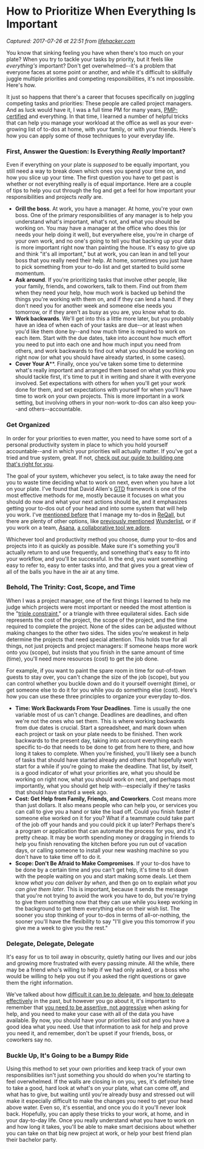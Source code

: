 # How to Prioritize When Everything Is Important

_Captured: 2017-07-26 at 22:51 from [lifehacker.com](http://lifehacker.com/5877111/how-to-prioritize-when-everything-is-important?utm_campaign=socialflow_lifehacker_twitter&utm_source=lifehacker_twitter&utm_medium=socialflow)_

You know that sinking feeling you have when there's too much on your plate? When you try to tackle your tasks by priority, but it feels like _everything's_ important? Don't get overwhelmed--it's a problem that everyone faces at some point or another, and while it's difficult to skillfully juggle multiple priorities and competing responsibilities, it's not impossible. Here's how.

It just so happens that there's a career that focuses specifically on juggling competing tasks and priorities: These people are called project managers. And as luck would have it, I was a full time PM for many years, [PMP-certified](http://en.wikipedia.org/wiki/Project_Management_Professional) and everything. In that time, I learned a number of helpful tricks that can help you manage your workload at the office as well as your ever-growing list of to-dos at home, with your family, or with your friends. Here's how you can apply some of those techniques to your everyday life.

### First, Answer the Question: Is Everything _Really_ Important?

Even if everything on your plate is _supposed_ to be equally important, you still need a way to break down which ones you spend your time on, and how you slice up your time. The first question you have to get past is whether or not everything really is of equal importance. Here are a couple of tips to help you cut through the fog and get a feel for how important your responsibilities and projects _really_ are.

  * **Grill the boss**. At work, you have a manager. At home, you're your own boss. One of the primary responsibilities of any manager is to help you understand what's important, what's not, and what you should be working on. You may have a manager at the office who does this (or needs your help doing it well), but everywhere else, you're in charge of your own work, and no one's going to tell you that backing up your data is more important right now than painting the house. It's easy to give up and think "it's all important," but at work, you can lean in and tell your boss that you really need their help. At home, sometimes you just have to pick something from your to-do list and get started to build some momentum.
  * **Ask around**. If you're prioritizing tasks that involve other people, like your family, friends, and coworkers, talk to them. Find out from _them_ when they need your help, how much work is backed up behind the things you're working with them on, and if they can lend a hand. If they don't need you for another week and someone else needs you tomorrow, or if they aren't as busy as you are, you know what to do.
  * **Work backwards**. We'll get into this a little more later, but you probably have an idea of when each of your tasks are due--or at least when you'd like them done by--and how much time is required to work on each item. Start with the due dates, take into account how much effort you need to put into each one and how much input you need from others, and work backwards to find out what you should be working on right now (or what you should have already started, in some cases).
  * **Cover Your A****. Finally, once you've taken some time to determine what's really important and arranged them based on what you think you should tackle first, it's time to put it in writing and share it with everyone involved. Set expectations with others for when you'll get your work done for them, and set expectations with yourself for when you'll have time to work on your own projects. This is more important in a work setting, but involving others in your non-work to-dos can also keep you--and others--accountable.

### Get Organized

In order for your priorities to even matter, you need to have some sort of a personal productivity system in place to which you hold yourself accountable--and in which your priorities will actually matter. If you've got a tried and true system, great. If not, [check out our guide to building one that's right for you](http://lifehacker.com/5828033/how-to-make-productivity-a-lifestyle).

The goal of your system, whichever you select, is to take away the need for you to waste time deciding what to work on next, even when you have a lot on your plate. I've found that David Allen's [GTD](http://en.wikipedia.org/wiki/Getting_Things_Done) framework is one of the most effective methods for me, mostly because it focuses on what you should do now and what your next actions should be, and it emphasizes getting your to-dos out of your head and into some system that will help you work. I've [mentioned before](http://lifehacker.com/5825886/make-your-to+dos-come-to-you-with-reqall) that I manage my to-dos in [ReQall](http://www.reqall.com/), but there are plenty of other options, like [previously mentioned](http://lifehacker.com/5687089/wunderlist-is-a-simple-elegant-and-free-to+do-app-that-synchronizes-across-your-machines) [Wunderlist](http://www.6wunderkinder.com/wunderlist/), or if you work on a team, [Asana](http://asana.com/), [a collaborative tool we adore](http://lifehacker.com/5855549/asana-is-a-free-project-management-and-collaboration-tool-for-people-with-multiple-projects).

Whichever tool and productivity method you choose, dump your to-dos and projects into it as quickly as possible. Make sure it's something you'll actually return to and use frequently, and something that's easy to fit into your workflow, and you'll be successful. In the end, you want something easy to refer to, easy to enter tasks into, and that gives you a great view of all of the balls you have in the air at any time.

### Behold, The Trinity: Cost, Scope, and Time

When I was a project manager, one of the first things I learned to help me judge which projects were most important or needed the most attention is the "[triple constraint]()," or a triangle with three equilateral sides. Each side represents the cost of the project, the scope of the project, and the time required to complete the project. None of the sides can be adjusted without making changes to the other two sides. The sides you're weakest in help determine the projects that need special attention. This holds true for all things, not just projects and project managers: If someone heaps more work onto you (scope), but insists that you finish in the same amount of time (time), you'll need more resources (cost) to get the job done.

For example, if you want to paint the spare room in time for out-of-town guests to stay over, you can't change the size of the job (scope), but you can control whether you buckle down and do it yourself overnight (time), or get someone else to do it for you while you do something else (cost). Here's how you can use these three principles to organize your everyday to-dos.

  * **Time: Work Backwards From Your Deadlines**. Time is usually the one variable most of us can't change. Deadlines are deadlines, and often we're not the ones who set them. This is where working backwards from due dates is crucial. Start a spreadsheet, and mark down when each project or task on your plate needs to be finished. Then work backwards to the present day, taking into account everything each specific to-do that needs to be done to get from here to there, and how long it takes to complete. When you're finished, you'll likely see a bunch of tasks that should have started already and others that hopefully won't start for a while if you're going to make the deadline. That list, by itself, is a good indicator of what your priorities are, what you should be working on right now, what you should work on next, and perhaps most importantly, what you should get help with--especially if they're tasks that should have started a week ago.
  * **Cost: Get Help from Family, Friends, and Coworkers**. Cost means more than just dollars. It also means people who can help you, or services you can call to give you a hand or take the load off. Could you finish faster if someone else worked on it for you? What if a teammate could take part of the job off your hands and you could pick it up later? Perhaps there's a program or application that can automate the process for you, and it's pretty cheap. It may be worth spending money or dragging in friends to help you finish renovating the kitchen before you run out of vacation days, or calling someone to install your new washing machine so you don't have to take time off to do it.
  * **Scope: Don't Be Afraid to Make Compromises**. If your to-dos have to be done by a certain time and you can't get help, it's time to sit down with the people waiting on you and start making some deals. Let them know _what you can deliver by when_, and then go on to explain _what you can give them later_. This is important, because it sends the message that you're not trying to avoid the work you have to do, but you're trying to give them something now that they can use while you keep working in the background to get them everything else on their wish list. The sooner you stop thinking of your to-dos in terms of all-or-nothing, the sooner you'll have the flexibility to say "I'll give you this tomorrow if you give me a week to give you the rest."

### Delegate, Delegate, Delegate

It's easy for us to toil away in obscurity, quietly hating our lives and our jobs and growing more frustrated with every passing minute. All the while, there may be a friend who's willing to help if we had only asked, or a boss who would be willing to help you out if you asked the right questions or gave them the right information.

We've talked about how [difficult it can be to delegate](http://lifehacker.com/5670934/three-steps-to-getting-better-at-delegating-and-wasting-less-of-your-time), and [how to delegate effectively](http://lifehacker.com/5450796/delegate-effectively-by-skipping-the-how+to-session) in the past, but however you go about it, it's important to remember that [you need to be assertive, not aggressive](http://lifehacker.com/5808438/be-assertive-not-aggressive-to-get-what-you-need-at-work) when asking for help, and you need to make your case with all of the data you have available. By now, you should have your priorities laid out and you have a good idea what you need. Use that information to ask for help and prove you need it, and remember, don't be upset if your friends, boss, or coworkers say no.

### Buckle Up, It's Going to be a Bumpy Ride

Using this method to set your own priorities and keep track of your own responsibilities isn't just something you should do when you're starting to feel overwhelmed. If the walls are closing in on you, yes, it's definitely time to take a good, hard look at what's on your plate, what can come off, and what has to give, but waiting until you're already busy and stressed out will make it especially difficult to make the changes you need to get your head above water. Even so, it's essential, and once you do it you'll never look back. Hopefully, you can apply these tricks to your work, at home, and in your day-to-day life. Once you really understand what you have to work on and how long it takes, you'll be able to make smart decisions about whether you can take on that big new project at work, or help your best friend plan their bachelor party.
